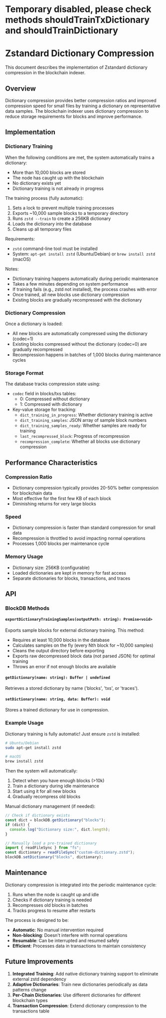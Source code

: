 # Temporary disabled, please check methods shouldTrainTxDictionary and shouldTrainDictionary

# Zstandard Dictionary Compression

This document describes the implementation of Zstandard dictionary compression
in the blockchain indexer.

## Overview

Dictionary compression provides better compression ratios and improved
compression speed for small files by training a dictionary on representative
data samples. The blockchain indexer uses dictionary compression to reduce
storage requirements for blocks and improve performance.

## Implementation

### Dictionary Training

When the following conditions are met, the system automatically trains a
dictionary:

- More than 10,000 blocks are stored
- The node has caught up with the blockchain
- No dictionary exists yet
- Dictionary training is not already in progress

The training process (fully automatic):

1. Sets a lock to prevent multiple training processes
2. Exports ~10,000 sample blocks to a temporary directory
3. Runs `zstd --train` to create a 256KB dictionary
4. Loads the dictionary into the database
5. Cleans up all temporary files

Requirements:

- `zstd` command-line tool must be installed
- System: `apt-get install zstd` (Ubuntu/Debian) or `brew install zstd` (macOS)

Notes:

- Dictionary training happens automatically during periodic maintenance
- Takes a few minutes depending on system performance
- If training fails (e.g., zstd not installed), the process crashes with error
- Once trained, all new blocks use dictionary compression
- Existing blocks are gradually recompressed with the dictionary

### Dictionary Compression

Once a dictionary is loaded:

- All new blocks are automatically compressed using the dictionary (codec=1)
- Existing blocks compressed without the dictionary (codec=0) are gradually
  recompressed
- Recompression happens in batches of 1,000 blocks during maintenance cycles

### Storage Format

The database tracks compression state using:

- `codec` field in blocks/txs tables:
  - 0: Compressed without dictionary
  - 1: Compressed with dictionary
- Key-value storage for tracking:
  - `dict_training_in_progress`: Whether dictionary training is active
  - `dict_training_samples`: JSON array of sample block numbers
  - `dict_training_samples_ready`: Whether samples are ready for training
  - `last_recompressed_block`: Progress of recompression
  - `recompression_complete`: Whether all blocks use dictionary compression

## Performance Characteristics

### Compression Ratio

- Dictionary compression typically provides 20-50% better compression for
  blockchain data
- Most effective for the first few KB of each block
- Diminishing returns for very large blocks

### Speed

- Dictionary compression is faster than standard compression for small data
- Recompression is throttled to avoid impacting normal operations
- Processes 1,000 blocks per maintenance cycle

### Memory Usage

- Dictionary size: 256KB (configurable)
- Loaded dictionaries are kept in memory for fast access
- Separate dictionaries for blocks, transactions, and traces

## API

### BlockDB Methods

#### `exportDictionaryTrainingSamples(outputPath: string): Promise<void>`

Exports sample blocks for external dictionary training. This method:

- Requires at least 10,000 blocks in the database
- Calculates samples on the fly (every Nth block for ~10,000 samples)
- Cleans the output directory before exporting
- Exports raw decompressed block data (not parsed JSON) for optimal training
- Throws an error if not enough blocks are available

#### `getDictionary(name: string): Buffer | undefined`

Retrieves a stored dictionary by name ('blocks', 'txs', or 'traces').

#### `setDictionary(name: string, data: Buffer): void`

Stores a trained dictionary for use in compression.

### Example Usage

Dictionary training is fully automatic! Just ensure `zstd` is installed:

```bash
# Ubuntu/Debian
sudo apt-get install zstd

# macOS
brew install zstd
```

Then the system will automatically:

1. Detect when you have enough blocks (>10k)
2. Train a dictionary during idle maintenance
3. Start using it for all new blocks
4. Gradually recompress old blocks

Manual dictionary management (if needed):

```typescript
// Check if dictionary exists
const dict = blockDB.getDictionary("blocks");
if (dict) {
  console.log("Dictionary size:", dict.length);
}

// Manually load a pre-trained dictionary
import { readFileSync } from "fs";
const dictionary = readFileSync("custom-dictionary.zstd");
blockDB.setDictionary("blocks", dictionary);
```

## Maintenance

Dictionary compression is integrated into the periodic maintenance cycle:

1. Runs when the node is caught up and idle
2. Checks if dictionary training is needed
3. Recompresses old blocks in batches
4. Tracks progress to resume after restarts

The process is designed to be:

- **Automatic**: No manual intervention required
- **Non-blocking**: Doesn't interfere with normal operations
- **Resumable**: Can be interrupted and resumed safely
- **Efficient**: Processes data in transactions to maintain consistency

## Future Improvements

1. **Integrated Training**: Add native dictionary training support to eliminate
   external zstd dependency
2. **Adaptive Dictionaries**: Train new dictionaries periodically as data
   patterns change
3. **Per-Chain Dictionaries**: Use different dictionaries for different
   blockchain types
4. **Transaction Compression**: Extend dictionary compression to the
   transactions table
